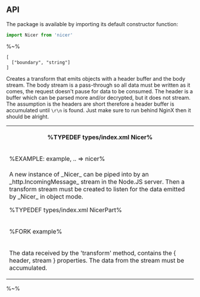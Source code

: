 ## API

The package is available by importing its default constructor function:

```js
import Nicer from 'nicer'
```

%~%

```## constructor => Nicer
[
  ["boundary", "string"]
]
```

Creates a transform that emits objects with a header buffer and the body stream. The body stream is a pass-through so all data must be written as it comes, the request doesn't pause for data to be consumed. The header is a buffer which can be parsed more and/or decrypted, but it does not stream. The assumption is the headers are short therefore a header buffer is accumulated until `\r\n` is found. Just make sure to run behind NginX then it should be alright.

<!-- [**TODO**]:  -->

<table>
<tr><th>

%TYPEDEF types/index.xml Nicer%
</th></tr>
<!-- block-start -->
<tr><td>

%EXAMPLE: example, .. => nicer%
</td></tr>
<tr><td><md2html>
A new instance of _Nicer_ can be piped into by an _http.IncomingMessage_ stream in the Node.JS server. Then a transform stream must be created to listen for the data emitted by _Nicer_ in object mode.

</md2html>

%TYPEDEF types/index.xml NicerPart%

</td></tr>
<!-- /block-end -->
<!-- block-start -->
<tr><td>

%FORK example%
</td></tr>
<tr><td><md2html>

The data received by the 'transform' method, contains the { header, stream } properties. The data from the stream must be accumulated.
</md2html>
</td></tr>
<!-- /block-end -->
</table>

<!-- - [ ] [**TODO**] throw on header-buffer-overflow. -->
<!-- - [ ] [**TODO**] emit ended streams as data so that they don't have to be assigned listeners _etc_. -->

%~%